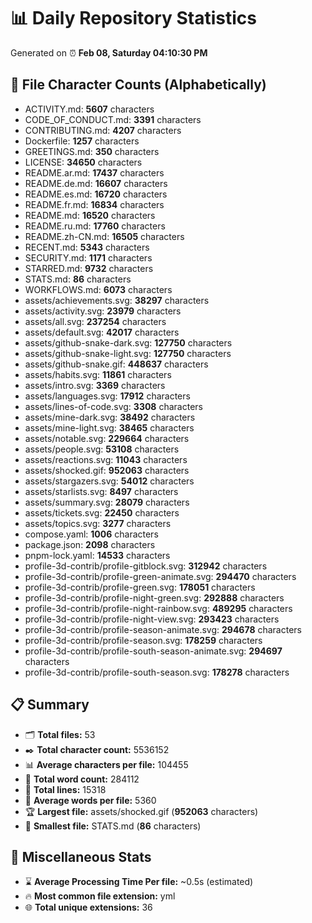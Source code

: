 # 📊 Daily Repository Statistics
Generated on ⏰ **Feb 08, Saturday 04:10:30 PM**

## 📂 File Character Counts (Alphabetically)
- ACTIVITY.md: **5607** characters
- CODE_OF_CONDUCT.md: **3391** characters
- CONTRIBUTING.md: **4207** characters
- Dockerfile: **1257** characters
- GREETINGS.md: **350** characters
- LICENSE: **34650** characters
- README.ar.md: **17437** characters
- README.de.md: **16607** characters
- README.es.md: **16720** characters
- README.fr.md: **16834** characters
- README.md: **16520** characters
- README.ru.md: **17760** characters
- README.zh-CN.md: **16505** characters
- RECENT.md: **5343** characters
- SECURITY.md: **1171** characters
- STARRED.md: **9732** characters
- STATS.md: **86** characters
- WORKFLOWS.md: **6073** characters
- assets/achievements.svg: **38297** characters
- assets/activity.svg: **23979** characters
- assets/all.svg: **237254** characters
- assets/default.svg: **42017** characters
- assets/github-snake-dark.svg: **127750** characters
- assets/github-snake-light.svg: **127750** characters
- assets/github-snake.gif: **448637** characters
- assets/habits.svg: **11861** characters
- assets/intro.svg: **3369** characters
- assets/languages.svg: **17912** characters
- assets/lines-of-code.svg: **3308** characters
- assets/mine-dark.svg: **38492** characters
- assets/mine-light.svg: **38465** characters
- assets/notable.svg: **229664** characters
- assets/people.svg: **53108** characters
- assets/reactions.svg: **11043** characters
- assets/shocked.gif: **952063** characters
- assets/stargazers.svg: **54012** characters
- assets/starlists.svg: **8497** characters
- assets/summary.svg: **28079** characters
- assets/tickets.svg: **22450** characters
- assets/topics.svg: **3277** characters
- compose.yaml: **1006** characters
- package.json: **2098** characters
- pnpm-lock.yaml: **14533** characters
- profile-3d-contrib/profile-gitblock.svg: **312942** characters
- profile-3d-contrib/profile-green-animate.svg: **294470** characters
- profile-3d-contrib/profile-green.svg: **178051** characters
- profile-3d-contrib/profile-night-green.svg: **292888** characters
- profile-3d-contrib/profile-night-rainbow.svg: **489295** characters
- profile-3d-contrib/profile-night-view.svg: **293423** characters
- profile-3d-contrib/profile-season-animate.svg: **294678** characters
- profile-3d-contrib/profile-season.svg: **178259** characters
- profile-3d-contrib/profile-south-season-animate.svg: **294697** characters
- profile-3d-contrib/profile-south-season.svg: **178278** characters

## 📋 Summary
- 🗂️ **Total files:** 53
- ✒️ **Total character count:** 5536152
- 📊 **Average characters per file:** 104455
- 📝 **Total word count:** 284112
- 🧾 **Total lines:** 15318
- 📐 **Average words per file:** 5360
- 🏆 **Largest file:** assets/shocked.gif (**952063** characters)
- 🥉 **Smallest file:** STATS.md (**86** characters)

## 🌟 Miscellaneous Stats
- ⌛ **Average Processing Time Per file:** ~0.5s (estimated)
- 🔥 **Most common file extension:** yml
- 🌐 **Total unique extensions:** 36
